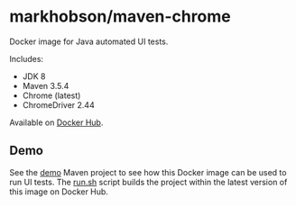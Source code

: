 # markhobson/maven-chrome

Docker image for Java automated UI tests.

Includes:

* JDK 8
* Maven 3.5.4
* Chrome (latest)
* ChromeDriver 2.44

Available on [Docker Hub](https://hub.docker.com/r/markhobson/maven-chrome/).

## Demo

See the [demo](demo) Maven project to see how this Docker image can be used to run UI tests. The [run.sh](demo/run.sh) script builds the project within the latest version of this image on Docker Hub.
